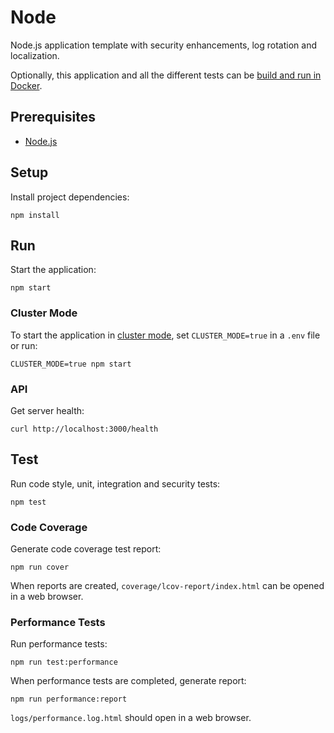 # Node

Node.js application template with security enhancements, log rotation and localization.

Optionally, this application and all the different tests can be [build and run in Docker](https://github.com/filipecorrea/node/wiki/Build-and-Run-in-Docker).

## Prerequisites

- [Node.js](https://nodejs.org)

## Setup

Install project dependencies:

```console
npm install
```

## Run

Start the application:

```console
npm start
```

### Cluster Mode

To start the application in [cluster mode](https://nodejs.org/api/cluster.html#cluster_cluster), set `CLUSTER_MODE=true` in a `.env` file or run:

```console
CLUSTER_MODE=true npm start
```

### API

Get server health:

```console
curl http://localhost:3000/health
```

## Test

Run code style, unit, integration and security tests:

```console
npm test
```

### Code Coverage

Generate code coverage test report:

```console
npm run cover
```

When reports are created, `coverage/lcov-report/index.html` can be opened in a web browser.

### Performance Tests

Run performance tests:

```console
npm run test:performance
```

When performance tests are completed, generate report:

```console
npm run performance:report
```

`logs/performance.log.html` should open in a web browser.
